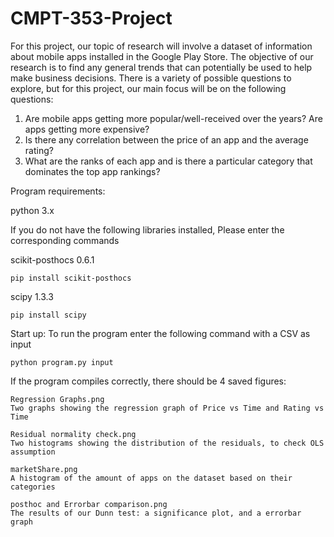 # CMPT-353-Project
For this project, our topic of research will involve a dataset of information about mobile apps installed in the Google Play Store. The objective of our research is to find any general trends that can potentially be used to help make business decisions. There is a variety of possible questions to explore, but for this project, our main focus will be on the following questions:
 
1. Are mobile apps getting more popular/well-received over the years? Are apps getting more expensive?
2. Is there any correlation between the price of an app and the average rating? 
3. What are the ranks of each app and is there a particular category that dominates the top app rankings?


Program requirements:

python 3.x

If you do not have the following libraries installed, Please enter the corresponding commands

scikit-posthocs 0.6.1

	pip install scikit-posthocs

scipy 1.3.3

	pip install scipy

Start up:
To run the program enter the following command with a CSV as input

	python program.py input

If the program compiles correctly, there should be 4 saved figures:  


	Regression Graphs.png
	Two graphs showing the regression graph of Price vs Time and Rating vs Time  
	
	Residual normality check.png
	Two histograms showing the distribution of the residuals, to check OLS assumption  
	
	marketShare.png
	A histogram of the amount of apps on the dataset based on their categories  
	
	posthoc and Errorbar comparison.png
	The results of our Dunn test: a significance plot, and a errorbar graph  
	
